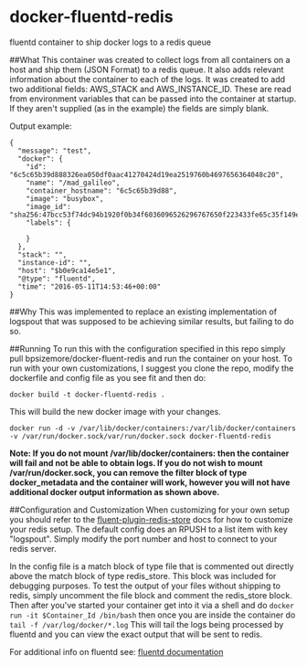 # docker-fluentd-redis
fluentd container to ship docker logs to a redis queue

##What
This container was created to collect logs from all containers on a host and ship them (JSON Format) to a redis queue. It also adds relevant information about the container to each of the logs. It was created to add two additional fields: AWS_STACK and AWS_INSTANCE_ID. These are read from environment variables that can be passed into the container at startup. If they aren't supplied (as in the example) the fields are simply blank.

Output example:

    {
      "message": "test",
      "docker": {
        "id": "6c5c65b39d888326ea050df0aac41270424d19ea2519760b4697656364048c20",
        "name": "/mad_galileo",
        "container_hostname": "6c5c65b39d88",
        "image": "busybox",
        "image_id": "sha256:47bcc53f74dc94b1920f0b34f6036096526296767650f223433fe65c35f149eb",
        "labels": {
          
        }
      },
      "stack": "",
      "instance-id": "",
      "host": "$b0e9ca14e5e1",
      "@type": "fluentd",
      "time": "2016-05-11T14:53:46+00:00"
    }

##Why
This was implemented to replace an existing implementation of logspout that was supposed to be achieving similar results, but failing to do so.

##Running
To run this with the configuration specified in this repo simply pull bpsizemore/docker-fluent-redis and run the container on your host. To run with your own customizations, I suggest you clone the repo, modify the dockerfile and config file as you see fit and then do:

```docker build -t docker-fluentd-redis .```

This will build the new docker image with your changes.

    docker run -d -v /var/lib/docker/containers:/var/lib/docker/containers -v /var/run/docker.sock/var/run/docker.sock docker-fluentd-redis
    
**Note: If you do not mount /var/lib/docker/containers: then the container will fail and not be able to obtain logs. If you do not wish to mount /var/run/docker.sock, you can remove the filter block of type docker_metadata and the container will work, however you will not have additional docker output information as shown above.**

##Configuration and Customization
When customizing for your own setup you should refer to the [fluent-plugin-redis-store](https://github.com/pokehanai/fluent-plugin-redis-store) docs for how to customize your redis setup. The default config does an RPUSH to a list item with key "logspout". Simply modify the port number and host to connect to your redis server.

In the config file is a match block of type file that is commented out directly above the match block of type redis_store. This block was included for debugging purposes. To test the output of your files without shipping to redis, simply uncomment the file block and comment the redis_store block. Then after you've started your container get into it via a shell and do ```docker run -it $Container_Id /bin/bash``` then once you are inside the container do ```tail -f /var/log/docker/*.log``` This will tail the logs being processed by fluentd and you can view the exact output that will be sent to redis. 

For additional info on fluentd see: [fluentd documentation](http://docs.fluentd.org/articles/quickstart)
